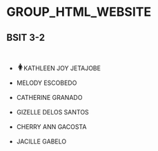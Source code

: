 # GROUP_HTML_WEBSITE
<h2> BSIT 3-2 </h2>
<br>
<p>
<ul>
    <li><svg xmlns="http://www.w3.org/2000/svg" width="16" height="16" fill="currentColor" class="bi bi-person-standing-dress" viewBox="0 0 16 16">
  <path d="M8 3a1.5 1.5 0 1 0 0-3 1.5 1.5 0 0 0 0 3Zm-.5 12.25V12h1v3.25a.75.75 0 0 0 1.5 0V12h1l-1-5v-.215a.285.285 0 0 1 .56-.078l.793 2.777a.711.711 0 1 0 1.364-.405l-1.065-3.461A3 3 0 0 0 8.784 3.5H7.216a3 3 0 0 0-2.868 2.118L3.283 9.079a.711.711 0 1 0 1.365.405l.793-2.777a.285.285 0 0 1 .56.078V7l-1 5h1v3.25a.75.75 0 0 0 1.5 0Z"/>
</svg>KATHLEEN JOY JETAJOBE</li><br>
        <li><i class="bi bi-person-standing-dress"></i>MELODY ESCOBEDO</li><br>
            <li>CATHERINE GRANADO</li><br>
                <li>GIZELLE DELOS SANTOS</li><br>
                    <li>CHERRY ANN GACOSTA</li><br>
                        <li>JACILLE GABELO</li><br>
</ul>
</p>